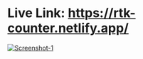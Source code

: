 # Live Link: https://rtk-counter.netlify.app/

<a href="https://github.com/marufalaslam"><img src="https://i.ibb.co/kxShhdM/Screenshot-1.png" alt="Screenshot-1" border="0"></a>